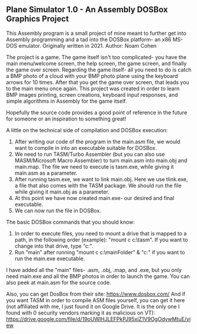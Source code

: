 ## Plane Simulator 1.0 - An Assembly DOSBox Graphics Project

This Assembly program is a small project of mine meant to further get into Assembly programming and a tad into the DOSBox platform- an x86 MS-DOS emulator. Originally written in 2021.
Author: Noam Cohen

The project is a game. The game itself isn't too complicated- you have the main menu/welcome screen, the help screen, the game screen, and finally the game over screen. Regarding the game itself- all you need to do is catch a BMP photo of a cloud with your BMP photo plane using the keyboard arrows for 10 times. After that you get the game over screen, that leads you to the main menu once again.
This project was created in order to learn BMP images printing, screen creations, keyboard input responses, and simple algorithms in Assembly for the game itself.

Hopefully the source code provides a good point of reference in the future for someone or an inspiration to something great!

A little on the technical side of compilation and DOSBox execution:

1. After writing our code of the program in the main.asm file, we would want to compile in into an executable suitable for DOSBox.
2. We need to run TASM/Turbo Assembler (but you can also use MASM/Microsoft Macro Assembler) to turn main.asm into main.obj and main.map. The file we need to execute is tasm.exe, while giving it main.asm as a parameter.
3. After running tasm.exe, we want to link main.obj. Here we use tlink.exe, a file that also comes with the TASM package. We should run the file while giving it main.obj as a parameter.
4. At this point we have now created main.exe- our desired and final executable.
5. We can now run the file in DOSBox.

The basic DOSBox commands that you should know:

1. In order to execute files, you need to mount a drive that is mapped to a path, in the following order (example): "mount c c:\tasm". If you want to change into that drive, type "c:".
2. Run "main" after running "mount c c:\mainFolder" & "c:" if you want to run the main.exe executable.

I have added all the "main" files- .asm, .obj, .map, and .exe, but you only need main.exe and all the BMP photos in order to launch the game. You can also peek at main.asm for the source code.

Also, you can get DosBox from their site:
  https://www.dosbox.com/
And if you want TASM in order to compile ASM files yourself, you can get it here (not affiliated with me, I just found it on Google Drive. It is the only one I found with 0 security vendors marking it as malicious on VT):
  https://drive.google.com/file/d/19oUWlHJLEFPkPJ95xiZ1V9OgOdywMtuE/view

